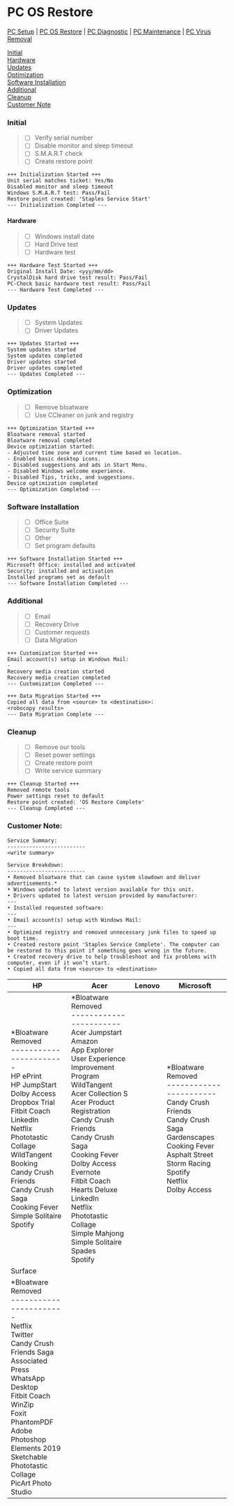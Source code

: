 # PC OS Restore

[PC Setup](https://github.com/justinchapdelaine/IT-Resources/blob/master/Documentation/Checklist/PC-Setup.md#pc-setup) | 
[PC OS Restore](https://github.com/justinchapdelaine/IT-Resources/blob/master/Documentation/Checklist/PC-OS-Restore.md#pc-os-restore) | 
[PC Diagnostic](https://github.com/justinchapdelaine/IT-Resources/blob/master/Documentation/Checklist/PC-Diagnostic.md#pc-diagnostic) | 
[PC Maintenance](https://github.com/justinchapdelaine/IT-Resources/blob/master/Documentation/Checklist/PC-Maintenance.md#pc-maintenance) | 
[PC Virus Removal](https://github.com/justinchapdelaine/IT-Resources/blob/master/Documentation/Checklist/PC-Virus-Removal.md#pc-virus-removal)

[Initial](#initial) <br>
[Hardware](#hardware) <br>
[Updates](#updates) <br>
[Optimization](#optimization) <br>
[Software Installation](#software-installation) <br>
[Additional](#additional) <br>
[Cleanup](#cleanup) <br>
[Customer Note](#customer-note) <br>

### Initial
> - [ ] Verify serial number 
> - [ ] Disable monitor and sleep timeout
> - [ ] S.M.A.R.T check
> - [ ] Create restore point

```
+++ Initialization Started +++
Unit serial matches ticket: Yes/No
Disabled monitor and sleep timeout
Windows S.M.A.R.T test: Pass/Fail 
Restore point created: 'Staples Service Start'
--- Initialization Completed ---
```

#### Hardware
> - [ ] Windows install date
> - [ ] Hard Drive test
> - [ ] Hardware test

```
+++ Hardware Test Started +++
Original Install Date: <yyy/mm/dd>
CrystalDisk hard drive test result: Pass/Fail
PC-Check basic hardware test result: Pass/Fail
--- Hardware Test Completed ---
```
 
### Updates
> - [ ] System Updates
> - [ ] Driver Updates

```
+++ Updates Started +++
System updates started
System updates completed
Driver updates started
Driver updates completed
--- Updates Completed ---
```

### Optimization
> - [ ] Remove bloatware
> - [ ] Use CCleaner on junk and registry

```
+++ Optimization Started +++
Bloatware removal started
Bloatware removal completed
Device optimization started:
- Adjusted time zone and current time based on location.
- Enabled basic desktop icons.
- Disabled suggestions and ads in Start Menu.
- Disabled Windows welcome experience.
- Disabled Tips, tricks, and suggestions.
Device optimization completed
--- Optimization Completed ---
```

### Software Installation
> - [ ] Office Suite
> - [ ] Security Suite
> - [ ] Other
> - [ ] Set program defaults

```
+++ Software Installation Started +++
Microsoft Office: installed and activated
Security: installed and activation
Installed programs set as default
--- Software Installation Completed ---
```
 
### Additional 
> - [ ] Email
> - [ ] Recovery Drive
> - [ ] Customer requests
> - [ ] Data Migration

```
+++ Customization Started +++
Email account(s) setup in Windows Mail:
-
Recovery media creation started
Recovery media creation completed
--- Customization Completed ---
```
```
+++ Data Migration Started +++
Copied all data from <source> to <destination>:
<robocopy results>
--- Data Migration Complete ---
```

### Cleanup
> - [ ] Remove our tools
> - [ ] Reset power settings
> - [ ] Create restore point
> - [ ] Write service summary

```
+++ Cleanup Started +++
Removed remote tools
Power settings reset to default
Restore point created: 'OS Restore Complete'
--- Cleanup Completed ---
```

### Customer Note:
```
Service Summary:
-------------------------
<write summary>

Service Breakdown:
-------------------------
• Removed bloatware that can cause system slowdown and deliver advertisements.*
• Windows updated to latest version available for this unit.
• Drivers updated to latest version provided by manufacturer:
--- 
• Installed requested software:
--- 
• Email account(s) setup with Windows Mail:
--- 
• Optimized registry and removed unnecessary junk files to speed up boot time.
• Created restore point 'Staples Service Complete'. The computer can be restored to this point if something goes wrong in the future.
• Created recovery drive to help troubleshoot and fix problems with computer, even if it won’t start.
• Copied all data from <source> to <destination>
```
| HP | Acer | Lenovo | Microsoft|
| --- | --- | --- | --- |
| \*Bloatware Removed<br>-----------------------<br>HP ePrint<br>HP JumpStart<br>Dolby Access<br>Dropbox Trial<br>Fitbit Coach<br>LinkedIn<br>Netflix<br>Phototastic Collage<br>WildTangent<br>Booking<br>Candy Crush Friends<br>Candy Crush Saga<br>Cooking Fever<br>Simple Solitaire<br>Spotify | \*Bloatware Removed<br>-----------------------<br>Acer Jumpstart<br>Amazon<br>App Explorer<br>User Experience Improvement Program<br>WildTangent<br>Acer Collection S<br>Acer Product Registration<br>Candy Crush Friends<br>Candy Crush Saga<br>Cooking Fever<br>Dolby Access<br>Evernote<br>Fitbit Coach<br>Hearts Deluxe<br>LinkedIn<br>Netflix<br>Phototastic Collage<br>Simple Mahjong<br>Simple Solitaire<br>Spades<br>Spotify | | \*Bloatware Removed<br>-----------------------<br>Candy Crush Friends<br>Candy Crush Saga<br>Gardenscapes<br>Cooking Fever<br>Asphalt Street Storm Racing<br>Spotify<br>Netflix<br>Dolby Access<br> |
| Surface |  |   |   |
| \*Bloatware Removed<br>-----------------------<br>Netflix<br>Twitter<br>Candy Crush Friends Saga<br>Associated Press<br>WhatsApp Desktop<br>Fitbit Coach<br>WinZip<br>Foxit PhantomPDF<br>Adobe Photoshop Elements 2019<br>Sketchable<br>Phototastic Collage<br>PicArt Photo Studio |   |   |   |
